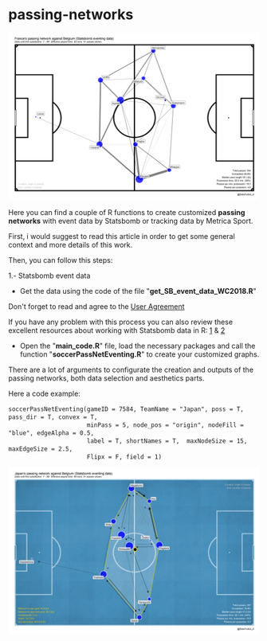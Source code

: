 # passing-networks

![](/plots/France-Belgium.png)

Here you can find a couple of R functions to create customized **passing networks** with event data by Statsbomb or tracking data by Metrica Sport.

First, i would suggest to read this article in order to get some general context and more details of this work.

Then, you can follow this steps:

1.- Statsbomb event data

* Get the data using the code of the file "**get_SB_event_data_WC2018.R**" 

Don't forget to read and agree to the [User Agreement](https://github.com/statsbomb/open-data/blob/master/LICENSE.pdf)

If you have any problem with this process you can also review these excellent resources about working with Statsbomb data in R:
[1](https://ryo-n7.github.io/2019-08-21-visualize-soccer-statsbomb-part-1/) & [2](https://github.com/FCrSTATS/StatsBomb_WomensData/blob/master/1.GettingStartedWithStatsBombData.md)

* Open the "**main_code.R**" file, load the necessary packages and call the function "**soccerPassNetEventing.R**" to create your customized graphs.

There are a lot of arguments to configurate the creation and outputs of the passing networks, both data selection and aesthetics parts.

Here a code example:

```
soccerPassNetEventing(gameID = 7584, TeamName = "Japan", poss = T, pass_dir = T, convex = T,
                      minPass = 5, node_pos = "origin", nodeFill = "blue", edgeAlpha = 0.5,
                      label = T, shortNames = T,  maxNodeSize = 15, maxEdgeSize = 2.5,  
                      Flipx = F, field = 1)
```                     

![](/plots/Japan-Belgium-ver2.png)




